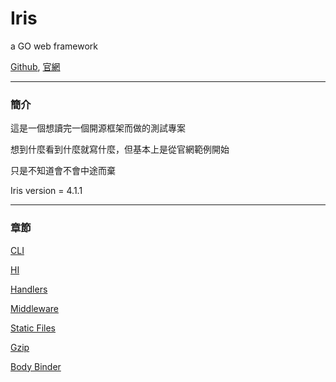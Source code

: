 # Iris
a GO web framework

[Github](https://github.com/kataras/iris),
[官網](http://iris-go.com/)

---
### **簡介**
這是一個想讀完一個開源框架而做的測試專案

想到什麼看到什麼就寫什麼，但基本上是從官網範例開始

只是不知道會不會中途而棄

Iris version = 4.1.1

---
### **章節**

[CLI](/cli.md)

[HI](/main.md)

[Handlers](/handlers.md)

[Middleware](/middleware.md)

[Static Files](/staticFiles.md)

[Gzip](/litteCHs.md)

[Body Binder](/bodyBinder.md)